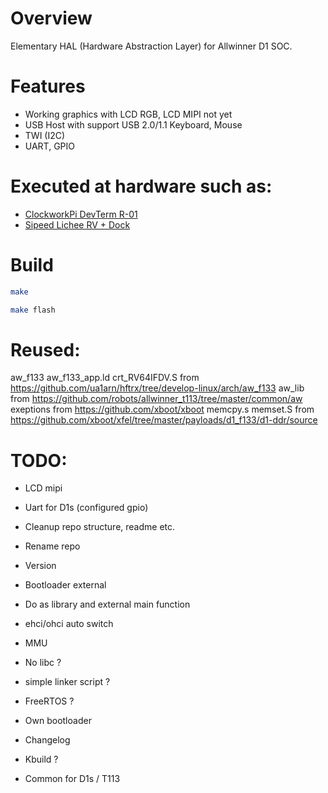 # Overview

Elementary HAL (Hardware Abstraction Layer) for Allwinner D1 SOC.

# Features
- Working graphics with LCD RGB, LCD MIPI not yet
- USB Host with support USB 2.0/1.1 Keyboard, Mouse
- TWI (I2C)
- UART, GPIO

# Executed at hardware such as:
- [ClockworkPi DevTerm R-01](https://www.clockworkpi.com/home-devterm)
- [Sipeed Lichee RV + Dock](https://wiki.sipeed.com/hardware/en/lichee/RV/Dock.html)

# Build

```sh
make
```

```sh
make flash
```

# Reused:

aw_f133 aw_f133_app.ld crt_RV64IFDV.S from https://github.com/ua1arn/hftrx/tree/develop-linux/arch/aw_f133
aw_lib from https://github.com/robots/allwinner_t113/tree/master/common/aw
exeptions from https://github.com/xboot/xboot
memcpy.s memset.S from https://github.com/xboot/xfel/tree/master/payloads/d1_f133/d1-ddr/source


# TODO:
- LCD mipi

- Uart for D1s (configured gpio)
- Cleanup repo structure, readme etc.
- Rename repo
- Version
- Bootloader external

- Do as library and external main function
- ehci/ohci auto switch
- MMU
- No libc ?
- simple linker script ?
- FreeRTOS ?
- Own bootloader
- Changelog
- Kbuild ?
- Common for D1s / T113


